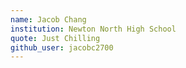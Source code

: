 ```yaml
---
name: Jacob Chang
institution: Newton North High School
quote: Just Chilling
github_user: jacobc2700
---
```

